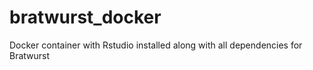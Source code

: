 # bratwurst_docker
Docker container with Rstudio installed along with all dependencies for Bratwurst
